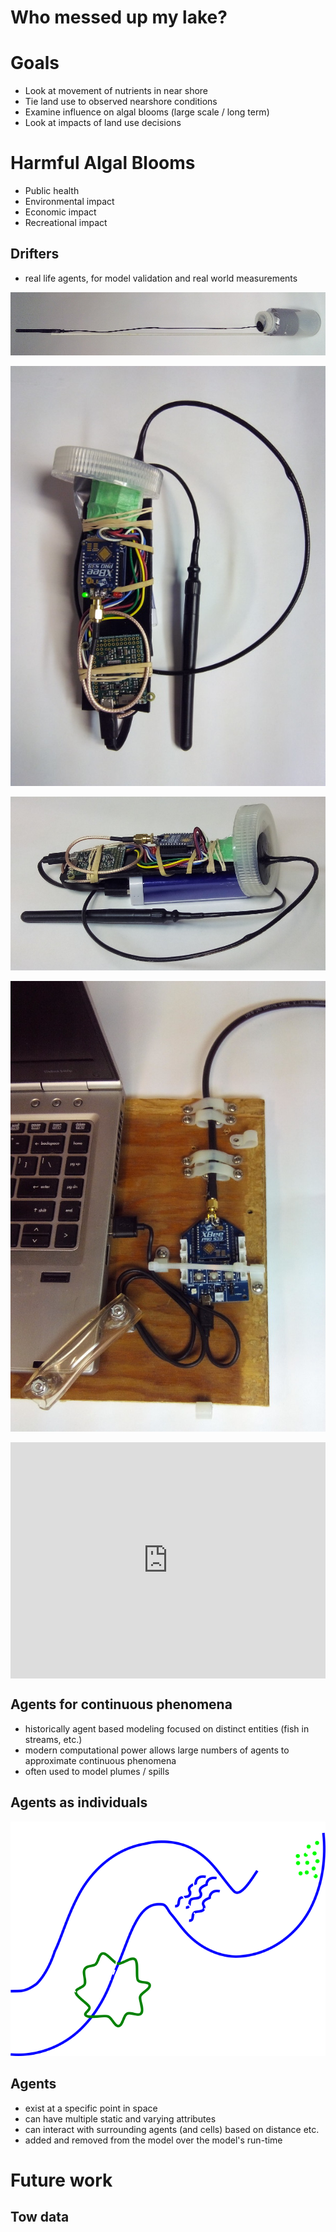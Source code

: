 # Who messed up my lake? <!-- .slide: data-state="hide-head" -->

<!-- .slide: data-background="img/front.png" data-background-size="contain" -->

<!-- ## Terry Brown, USEPA

http://tbnorth.github.io/iaglr2018 -->



# Goals

 - Look at movement of nutrients in near shore
 - Tie land use to observed nearshore conditions
 - Examine influence on algal blooms (large scale /
   long term)
 - Look at impacts of land use decisions



# Harmful Algal Blooms

 - Public health
 - Environmental impact
 - Economic impact
 - Recreational impact



<!-- .slide: data-background="img/png/nearshore_contrib0.png" data-background-size="contain" -->
<!-- .slide: data-background-color="white" -->

<!-- .slide: data-background="img/png/nearshore_contrib1.png" data-background-size="contain" -->
<!-- .slide: data-background-color="white" -->

<!-- .slide: data-background="img/png/nearshore_contrib2.png" data-background-size="contain" -->
<!-- .slide: data-background-color="white" -->


## Drifters

- real life agents, for model validation and real world measurements

![](img/IMG_20161117_141914.jpg)

![](img/IMG_20161117_141344.jpg) <!-- .element height="700" -->

![](img/IMG_20161117_141247.jpg)

![](img/IMG_20161117_143538.jpg) <!-- .element height="700" -->

<div style="position:relative;height:0;padding-bottom:75.0%"><iframe src="https://www.youtube.com/embed/gl_CFlBpERE?rel=0&amp;controls=1&amp;showinfo=0?ecver=2" width="480" height="360" frameborder="0" style="position:absolute;width:100%;height:100%;left:0" allowfullscreen></iframe></div>


## Agents for continuous phenomena

- historically agent based modeling focused on distinct
  entities (fish in streams, etc.)
- modern computational power allows large numbers of
  agents to approximate continuous phenomena
- often used to model plumes / spills


## Agents as individuals

![fish](img/fish.png)


## Agents

- exist at a specific point in space
- can have multiple static and varying attributes
- can interact with surrounding agents (and cells)
  based on distance etc.
- added and removed from the model over the model's
  run-time


# Future work

## Tow data



